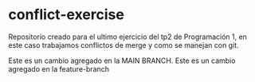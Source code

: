 # conflict-exercise
Repositorio creado para el ultimo ejercicio del tp2 de Programación 1, en este caso trabajamos conflictos de merge y como se manejan con git.


Este es un cambio agregado en la MAIN BRANCH.
Este es un cambio agregado en la feature-branch
